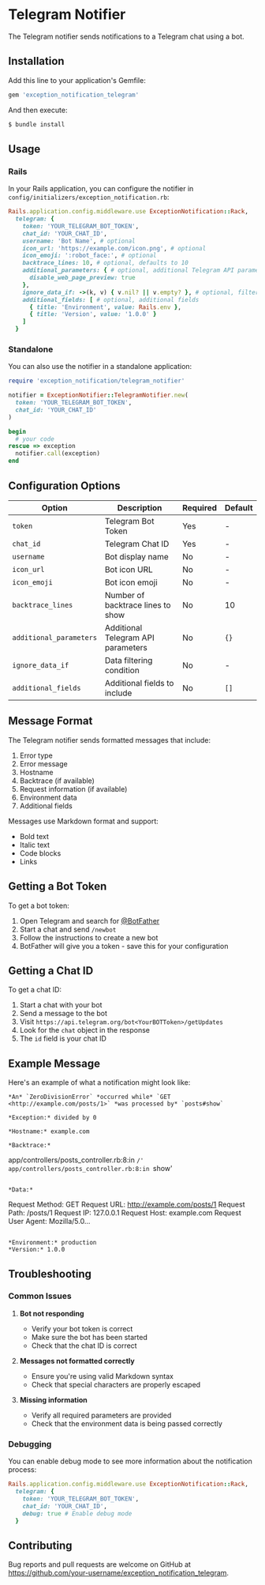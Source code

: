 # Telegram Notifier

The Telegram notifier sends notifications to a Telegram chat using a bot.

## Installation

Add this line to your application's Gemfile:

```ruby
gem 'exception_notification_telegram'
```

And then execute:

```bash
$ bundle install
```

## Usage

### Rails

In your Rails application, you can configure the notifier in `config/initializers/exception_notification.rb`:

```ruby
Rails.application.config.middleware.use ExceptionNotification::Rack,
  telegram: {
    token: 'YOUR_TELEGRAM_BOT_TOKEN',
    chat_id: 'YOUR_CHAT_ID',
    username: 'Bot Name', # optional
    icon_url: 'https://example.com/icon.png', # optional
    icon_emoji: ':robot_face:', # optional
    backtrace_lines: 10, # optional, defaults to 10
    additional_parameters: { # optional, additional Telegram API parameters
      disable_web_page_preview: true
    },
    ignore_data_if: ->(k, v) { v.nil? || v.empty? }, # optional, filter data condition
    additional_fields: [ # optional, additional fields
      { title: 'Environment', value: Rails.env },
      { title: 'Version', value: '1.0.0' }
    ]
  }
```

### Standalone

You can also use the notifier in a standalone application:

```ruby
require 'exception_notification/telegram_notifier'

notifier = ExceptionNotifier::TelegramNotifier.new(
  token: 'YOUR_TELEGRAM_BOT_TOKEN',
  chat_id: 'YOUR_CHAT_ID'
)

begin
  # your code
rescue => exception
  notifier.call(exception)
end
```

## Configuration Options

| Option                  | Description                        | Required | Default |
| ----------------------- | ---------------------------------- | -------- | ------- |
| `token`                 | Telegram Bot Token                 | Yes      | -       |
| `chat_id`               | Telegram Chat ID                   | Yes      | -       |
| `username`              | Bot display name                   | No       | -       |
| `icon_url`              | Bot icon URL                       | No       | -       |
| `icon_emoji`            | Bot icon emoji                     | No       | -       |
| `backtrace_lines`       | Number of backtrace lines to show  | No       | 10      |
| `additional_parameters` | Additional Telegram API parameters | No       | `{}`    |
| `ignore_data_if`        | Data filtering condition           | No       | -       |
| `additional_fields`     | Additional fields to include       | No       | `[]`    |

## Message Format

The Telegram notifier sends formatted messages that include:

1. Error type
2. Error message
3. Hostname
4. Backtrace (if available)
5. Request information (if available)
6. Environment data
7. Additional fields

Messages use Markdown format and support:

- Bold text
- Italic text
- Code blocks
- Links

## Getting a Bot Token

To get a bot token:

1. Open Telegram and search for [@BotFather](https://t.me/botfather)
2. Start a chat and send `/newbot`
3. Follow the instructions to create a new bot
4. BotFather will give you a token - save this for your configuration

## Getting a Chat ID

To get a chat ID:

1. Start a chat with your bot
2. Send a message to the bot
3. Visit `https://api.telegram.org/bot<YourBOTToken>/getUpdates`
4. Look for the `chat` object in the response
5. The `id` field is your chat ID

## Example Message

Here's an example of what a notification might look like:

```
*An* `ZeroDivisionError` *occurred while* `GET <http://example.com/posts/1>` *was processed by* `posts#show`

*Exception:* divided by 0

*Hostname:* example.com

*Backtrace:*
```

app/controllers/posts_controller.rb:8:in `/'
app/controllers/posts_controller.rb:8:in `show'

```

*Data:*
```

Request Method: GET
Request URL: http://example.com/posts/1
Request Path: /posts/1
Request IP: 127.0.0.1
Request Host: example.com
Request User Agent: Mozilla/5.0...

```

*Environment:* production
*Version:* 1.0.0
```

## Troubleshooting

### Common Issues

1. **Bot not responding**

   - Verify your bot token is correct
   - Make sure the bot has been started
   - Check that the chat ID is correct

2. **Messages not formatted correctly**

   - Ensure you're using valid Markdown syntax
   - Check that special characters are properly escaped

3. **Missing information**
   - Verify all required parameters are provided
   - Check that the environment data is being passed correctly

### Debugging

You can enable debug mode to see more information about the notification process:

```ruby
Rails.application.config.middleware.use ExceptionNotification::Rack,
  telegram: {
    token: 'YOUR_TELEGRAM_BOT_TOKEN',
    chat_id: 'YOUR_CHAT_ID',
    debug: true # Enable debug mode
  }
```

## Contributing

Bug reports and pull requests are welcome on GitHub at https://github.com/your-username/exception_notification_telegram.

